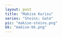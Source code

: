 ```yaml
---
layout: post
title: "Makise Kurisu"
series: "Steins; Gate"
pic: "makise-steins.png"
bk: "makise-bk.png"
---
```

